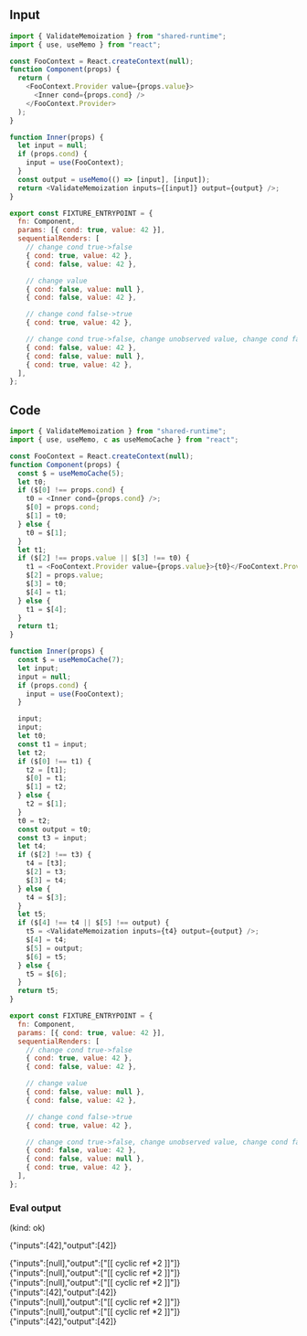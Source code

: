 
## Input

```javascript
import { ValidateMemoization } from "shared-runtime";
import { use, useMemo } from "react";

const FooContext = React.createContext(null);
function Component(props) {
  return (
    <FooContext.Provider value={props.value}>
      <Inner cond={props.cond} />
    </FooContext.Provider>
  );
}

function Inner(props) {
  let input = null;
  if (props.cond) {
    input = use(FooContext);
  }
  const output = useMemo(() => [input], [input]);
  return <ValidateMemoization inputs={[input]} output={output} />;
}

export const FIXTURE_ENTRYPOINT = {
  fn: Component,
  params: [{ cond: true, value: 42 }],
  sequentialRenders: [
    // change cond true->false
    { cond: true, value: 42 },
    { cond: false, value: 42 },

    // change value
    { cond: false, value: null },
    { cond: false, value: 42 },

    // change cond false->true
    { cond: true, value: 42 },

    // change cond true->false, change unobserved value, change cond false->true
    { cond: false, value: 42 },
    { cond: false, value: null },
    { cond: true, value: 42 },
  ],
};

```

## Code

```javascript
import { ValidateMemoization } from "shared-runtime";
import { use, useMemo, c as useMemoCache } from "react";

const FooContext = React.createContext(null);
function Component(props) {
  const $ = useMemoCache(5);
  let t0;
  if ($[0] !== props.cond) {
    t0 = <Inner cond={props.cond} />;
    $[0] = props.cond;
    $[1] = t0;
  } else {
    t0 = $[1];
  }
  let t1;
  if ($[2] !== props.value || $[3] !== t0) {
    t1 = <FooContext.Provider value={props.value}>{t0}</FooContext.Provider>;
    $[2] = props.value;
    $[3] = t0;
    $[4] = t1;
  } else {
    t1 = $[4];
  }
  return t1;
}

function Inner(props) {
  const $ = useMemoCache(7);
  let input;
  input = null;
  if (props.cond) {
    input = use(FooContext);
  }

  input;
  input;
  let t0;
  const t1 = input;
  let t2;
  if ($[0] !== t1) {
    t2 = [t1];
    $[0] = t1;
    $[1] = t2;
  } else {
    t2 = $[1];
  }
  t0 = t2;
  const output = t0;
  const t3 = input;
  let t4;
  if ($[2] !== t3) {
    t4 = [t3];
    $[2] = t3;
    $[3] = t4;
  } else {
    t4 = $[3];
  }
  let t5;
  if ($[4] !== t4 || $[5] !== output) {
    t5 = <ValidateMemoization inputs={t4} output={output} />;
    $[4] = t4;
    $[5] = output;
    $[6] = t5;
  } else {
    t5 = $[6];
  }
  return t5;
}

export const FIXTURE_ENTRYPOINT = {
  fn: Component,
  params: [{ cond: true, value: 42 }],
  sequentialRenders: [
    // change cond true->false
    { cond: true, value: 42 },
    { cond: false, value: 42 },

    // change value
    { cond: false, value: null },
    { cond: false, value: 42 },

    // change cond false->true
    { cond: true, value: 42 },

    // change cond true->false, change unobserved value, change cond false->true
    { cond: false, value: 42 },
    { cond: false, value: null },
    { cond: true, value: 42 },
  ],
};

```
      
### Eval output
(kind: ok) <div>{"inputs":[42],"output":[42]}</div>
<div>{"inputs":[null],"output":["[[ cyclic ref *2 ]]"]}</div>
<div>{"inputs":[null],"output":["[[ cyclic ref *2 ]]"]}</div>
<div>{"inputs":[null],"output":["[[ cyclic ref *2 ]]"]}</div>
<div>{"inputs":[42],"output":[42]}</div>
<div>{"inputs":[null],"output":["[[ cyclic ref *2 ]]"]}</div>
<div>{"inputs":[null],"output":["[[ cyclic ref *2 ]]"]}</div>
<div>{"inputs":[42],"output":[42]}</div>